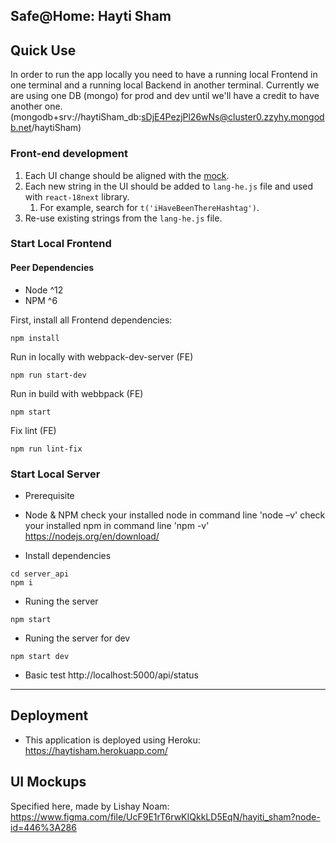 ## Safe@Home: Hayti Sham

## Quick Use
In order to run the app locally you need to have a running local Frontend in one 
terminal and a running local Backend in another terminal.
Currently we are using one DB (mongo) for prod and dev until we'll have a credit to have another one. (mongodb+srv://haytiSham_db:sDjE4PezjPl26wNs@cluster0.zzyhy.mongodb.net/haytiSham)

### Front-end development
1. Each UI change should be aligned with the [mock](https://www.figma.com/file/UcF9E1rT6rwKIQkkLD5EqN/hayiti_sham?node-id=446%3A286).
2. Each new string in the UI should be added to `lang-he.js` file and used with `react-18next` library.
    1. For example, search for `t('iHaveBeenThereHashtag')`.
3. Re-use existing strings from the `lang-he.js` file.

### Start Local Frontend
#### Peer Dependencies
- Node ^12
- NPM ^6

First, install all Frontend dependencies:
```
npm install
```

Run in locally with webpack-dev-server (FE)

```
npm run start-dev
```

Run in build with webbpack (FE)

```
npm start
```

Fix lint (FE)

```
npm run lint-fix
```

### Start Local Server
  
* Prerequisite
- Node & NPM 
check your installed node in command line 'node –v'
check your installed npm in command line 'npm -v'
https://nodejs.org/en/download/  
* Install dependencies
``` 
cd server_api 
npm i
```
* Runing the server
``` 
npm start
``` 
* Runing the server for dev
``` 
npm start dev
``` 
* Basic test
http://localhost:5000/api/status

----
## Deployment
- This application is deployed using Heroku: https://haytisham.herokuapp.com/


## UI Mockups
Specified here, made by Lishay Noam:
https://www.figma.com/file/UcF9E1rT6rwKIQkkLD5EqN/hayiti_sham?node-id=446%3A286

